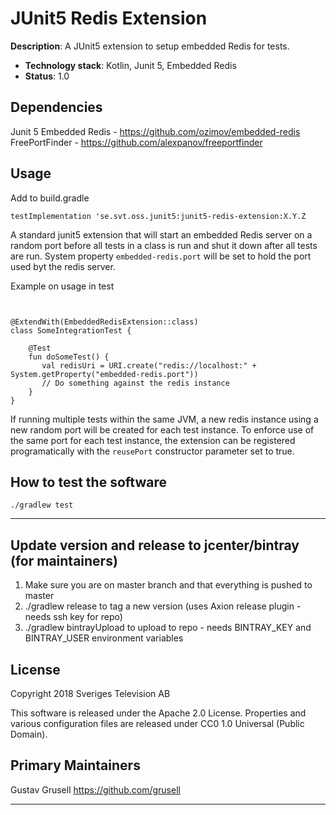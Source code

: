 <!--
SPDX-FileCopyrightText: 2019 Sveriges Television AB

SPDX-License-Identifier: CC0-1.0
-->

# JUnit5 Redis Extension

**Description**:  A JUnit5 extension to setup embedded Redis for tests.

  - **Technology stack**: Kotlin, Junit 5, Embedded Redis
  - **Status**:  1.0
  
## Dependencies

Junit 5
Embedded Redis - https://github.com/ozimov/embedded-redis
FreePortFinder - https://github.com/alexpanov/freeportfinder

## Usage

Add to build.gradle
```
testImplementation 'se.svt.oss.junit5:junit5-redis-extension:X.Y.Z
```

A standard junit5 extension that will start an embedded Redis server on a random port before all tests in a class
 is run and shut it down after all tests are run. System property `embedded-redis.port` will be set to hold the port
  used byt
  the redis server.

Example on usage in test
```


@ExtendWith(EmbeddedRedisExtension::class)
class SomeIntegrationTest {

    @Test
    fun doSomeTest() {
       val redisUri = URI.create("redis://localhost:" + System.getProperty("embedded-redis.port"))
       // Do something against the redis instance
    }
}
```

If running multiple tests within the same JVM, a new redis instance using a new random port will be created for each
 test
 instance. To enforce use of the same port for each test instance, 
 the extension can be registered programatically with the `reusePort`
 constructor parameter set to true.

## How to test the software

```./gradlew test```

----

## Update version and release to jcenter/bintray (for maintainers)

1. Make sure you are on master branch and that everything is pushed to master
2. ./gradlew release to tag a new version (uses Axion release plugin - needs ssh key for repo)
3.  ./gradlew bintrayUpload to upload to repo - needs BINTRAY_KEY and BINTRAY_USER environment variables

## License

Copyright 2018 Sveriges Television AB

This software is released under the Apache 2.0 License.
Properties and various configuration files are released under CC0 1.0 Universal (Public Domain).

## Primary Maintainers

Gustav Grusell https://github.com/grusell

----
